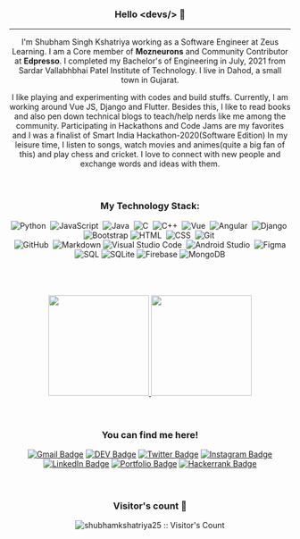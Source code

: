 <div align="center">
  
### Hello &lt;devs/&gt; 👋
---
  
I'm Shubham Singh Kshatriya working as a Software Engineer at Zeus Learning. I am a Core member of **Mozneurons** and Community Contributor at **Edpresso**. I completed my Bachelor's of Engineering in July, 2021 from Sardar Vallabhbhai Patel Institute of Technology. I live in Dahod, a small town in Gujarat.

I like playing and experimenting with codes and build stuffs. Currently, I am working around Vue JS, Django and Flutter. Besides this, I like to read books and also pen down technical blogs to teach/help nerds like me among the community.  Participating in Hackathons and Code Jams are my favorites and I was a finalist of Smart India Hackathon-2020(Software Edition) In my leisure time, I listen to songs, watch movies and animes(quite a big fan of this) and play chess and cricket. I love to connect with new people and exchange words and ideas with them.
<br />
<br /> 
<br /> 

### My Technology Stack:

![Python](https://img.shields.io/badge/-Python-05122A?style=flat&logo=python)&nbsp;
![JavaScript](https://img.shields.io/badge/-JavaScript-05122A?style=flat&logo=javascript)&nbsp;
![Java](https://img.shields.io/badge/-Java-05122A?style=flat&logo=Java&logoColor=FFA518)&nbsp;
![C](https://img.shields.io/badge/-C-05122A?style=flat&logo=C&logoColor=A8B9CC)&nbsp;
![C++](https://img.shields.io/badge/-C++-05122A?style=flat&logo=C%2B%2B&logoColor=00599C)&nbsp;
![Vue](https://img.shields.io/badge/-Vue-05122A?style=flat&logo=vue)&nbsp;
![Angular](https://img.shields.io/badge/-Angular-05122A?style=flat&logo=angular)&nbsp;
![Django](https://img.shields.io/badge/-Django-05122A?style=flat&logo=django&logoColor=white)&nbsp;
![Bootstrap](https://img.shields.io/badge/-Bootstrap-05122A?style=flat&logo=bootstrap&logoColor=563D7C)
![HTML](https://img.shields.io/badge/-HTML-05122A?style=flat&logo=HTML5)&nbsp;
![CSS](https://img.shields.io/badge/-CSS-05122A?style=flat&logo=CSS3&logoColor=1572B6)&nbsp;
![Git](https://img.shields.io/badge/-Git-05122A?style=flat&logo=git)&nbsp;\
![GitHub](https://img.shields.io/badge/-GitHub-05122A?style=flat&logo=github)&nbsp;
![Markdown](https://img.shields.io/badge/-Markdown-05122A?style=flat&logo=markdown)
![Visual Studio Code](https://img.shields.io/badge/-Visual%20Studio%20Code-05122A?style=flat&logo=visual-studio-code&logoColor=007ACC)&nbsp;
![Android Studio](https://img.shields.io/badge/-Android%20Studio-05122A?style=flat&logo=android-studio&logoColor=green)&nbsp;
![Figma](https://img.shields.io/badge/-Figma-05122A?style=flat&logo=figma)
![SQL](https://img.shields.io/badge/-SQL-05122A?style=flat&logo=sql)
![SQLite](https://img.shields.io/badge/-SQLite-05122A?style=flat&logo=sqlite)
![Firebase](https://img.shields.io/badge/-Firebase-05122A?style=flat&logo=firebase)
![MongoDB](https://img.shields.io/badge/-MongoDB-05122A?style=flat&logo=mongodb)
 <!-- ![React](https://img.shields.io/badge/-React-05122A?style=flat&logo=react)&nbsp;
![Node.js](https://img.shields.io/badge/-Node.js-05122A?style=flat&logo=node.js)&nbsp; -->
<br />
<br /> 
<br /> 
  
<a href="https://github.com/shubhamkshatriya25">
  <img height="180em" src="https://github-readme-stats-eight-theta.vercel.app/api?username=shubhamkshatriya25&show_icons=true&theme=dark&include_all_commits=true&count_private=true"/>
  <img height="180em" src="https://github-readme-stats-eight-theta.vercel.app/api/top-langs/?username=shubhamkshatriya25&layout=compact&langs_count=6&theme=dark"/>
</a>
<br />
<br /> 
<br /> 
  
### You can find me here! 
[![Gmail Badge](https://img.shields.io/badge/-Gmail-c14438?style=flat-square&logo=Gmail&logoColor=white&link=mailto:shubhamkshatriya521@gmail.com)](mailto:shubhamkshatriya521@gmail.com)
[![DEV Badge](https://img.shields.io/badge/-DEV.to-000?style=flat-square&logo=dev.to&logoColor=white&link=https://dev.to/shubhamkshatriya25)](https://dev.to/shubhamkshatriya25)
[![Twitter Badge](https://img.shields.io/badge/-Twitter-1da1f2?style=flat-square&labelColor=1da1f2&logo=twitter&logoColor=white&link=https://www.twitter.com/_weltonfelix/)](https://twitter.com/shubhHAM_)
[![Instagram Badge](https://img.shields.io/badge/-Instagram-e1306c?style=flat-square&labelColor=e1306c&logo=instagram&logoColor=white&link=https://www.instagram.com/s.h.u.b.h.a.m._25/)](https://www.instagram.com/s.h.u.b.h.a.m._25/)
[![LinkedIn Badge](https://img.shields.io/badge/-LinkedIn-0077b5?style=flat-square&labelColor=0077b5&logo=linkedin&logoColor=white&link=https://www.linkedin.com/in/shubhamkshatriya25/)](https://www.linkedin.com/in/shubhamkshatriya25/)
[![Portfolio Badge](https://img.shields.io/badge/-Portfolio-fd1d1d?style=flat-square&labelColor=fd1d1d&logo=profile&logoColor=white&link=https://shubhamkshatriya25.github.io/portfolio/)](https://shubhamkshatriya25.github.io/portfolio/)
[![Hackerrank Badge](https://img.shields.io/badge/-HackerRank-000?style=flat-square&labelColor=000&logo=hackerrank&logoColor=white&link=https://www.hackerrank.com/shub_ham_25)](https://www.hackerrank.com/shub_ham_25)
<br />
<br />
<br /> 

### Visitor's count :eyes:

<img src="https://profile-counter.glitch.me/{shubhamkshatriya25}/count.svg" alt="shubhamkshatriya25 :: Visitor's Count" />
</div>
<br />
<br />
<br /> 
<!--
**shubhamkshatriya25/shubhamkshatriya25** is a ✨ _special_ ✨ repository because its `README.md` (this file) appears on your GitHub profile.
